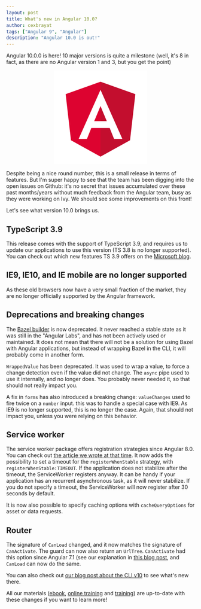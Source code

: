 ```yaml
---
layout: post
title: What's new in Angular 10.0?
author: cexbrayat
tags: ["Angular 9", "Angular"]
description: "Angular 10.0 is out!"
---
```


Angular&nbsp;10.0.0 is here!
10 major versions is quite a milestone
(well, it's 8 in fact, as there are no Angular version 1 and 3, but you get the point)

<p style="text-align: center;">
  <a href="https://github.com/angular/angular/blob/master/CHANGELOG.md#TODO">
    <img class="rounded img-fluid" style="max-width: 100%" src="/assets/images/angular.png" alt="Angular logo" />
  </a>
</p>

Despite being a nice round number, this is a small release in terms of features.
But I'm super happy to see that the team has been digging into the open issues on Github:
it's no secret that issues accumulated over these past months/years
without much feedback from the Angular team, busy as they were working on Ivy.
We should see some improvements on this front!

Let's see what version 10.0 brings us.

## TypeScript 3.9

This release comes with the support of TypeScript 3.9,
and requires us to update our applications to use this version (TS 3.8 is no longer supported).
You can check out which new features TS 3.9 offers on the [Microsoft blog](https://devblogs.microsoft.com/typescript/announcing-typescript-3-9/).

## IE9, IE10, and IE mobile are no longer supported

As these old browsers now have a very small fraction of the market,
they are no longer officially supported by the Angular framework.

## Deprecations and breaking changes

The [Bazel builder](/2019/05/14/build-your-angular-application-with-bazel)
is now deprecated.
It never reached a stable state as it was still in the "Angular Labs",
and has not been actively used or maintained.
It does not mean that there will not be a solution for using Bazel with Angular applications,
but instead of wrapping Bazel in the CLI,
it will probably come in another form.

`WrappedValue` has been deprecated.
It was used to wrap a value, to force a change detection even if the value did not change.
The `async` pipe used to use it internally, and no longer does.
You probably never needed it, so that should not really impact you.

A fix in `forms` has also introduced a breaking change:
`valueChanges` used to fire twice on a `number` input.
this was to handle a special case with IE9.
As IE9 is no longer supported, this is no longer the case.
Again, that should not impact you, unless you were relying on this behavior.

## Service worker

The service worker package offers registration strategies since Angular 8.0.
You can check out [the article we wrote at that time](/2019/05/29/what-is-new-angular-8.0).
It now adds the possibility to set a timeout for the `registerWhenStable` strategy,
with `registerWhenStable:TIMEOUT`.
If the application does not stabilize after the timeout, the ServiceWorker registers anyway.
It can be handy if your application has an recurrent asynchronous task,
as it will never stabilize.
If you do not specify a timeout, the ServiceWorker will now register after 30 seconds by default.

It is now also possible to specify caching options with `cacheQueryOptions` for asset or data requests.

## Router

The signature of `CanLoad` changed, and it now matches the signature of `CanActivate`.
The guard can now also return an `UrlTree`. `CanActivate` had this option since Angular 7.1 (see our explanation in [this blog post](/2018/11/22/what-is-new-angular-7.1), and `CanLoad` can now do the same.

You can also check out
[our blog post about the CLI v10](/2020/06/TODO/angular-cli-10/)
to see what's new there.

All our materials ([ebook](https://books.ninja-squad.com/angular), [online training](https://angular-exercises.ninja-squad.com/) and [training](https://ninja-squad.com/training/angular)) are up-to-date with these changes if you want to learn more!
